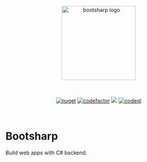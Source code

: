 <p align="center">
  <a href="https://bootsharp.com" target="_blank" rel="noopener noreferrer">
    <img width="200" src="https://raw.githubusercontent.com/Elringus/DotNetJS/feat/revamp/Assets/PackageIcon.svg?v3" alt="bootsharp logo">
  </a>
</p>
<br/>
<p align="center">
  <a href="https://www.nuget.org/packages/DotNetJS"><img src="https://img.shields.io/nuget/v/DotNetJS" alt="nuget"></a>
  <a href="https://codefactor.io/repository/github/elringus/dotnetjs/overview/main"><img src="https://codefactor.io/repository/github/elringus/dotnetjs/badge/main" alt="codefactor"></a>
  <a href="https://codecov.io/gh/Elringus/DotNetJS" alt="codecov"><img src="https://codecov.io/gh/Elringus/DotNetJS/branch/main/graph/badge.svg?token=AAhei51ETt"></a>
  <a href="https://github.com/Elringus/DotNetJS/actions/workflows/codeql.yml"><img src="https://github.com/Elringus/DotNetJS/actions/workflows/codeql.yml/badge.svg" alt="codeql"></a>
</p>
<br/>

# Bootsharp

Build web apps with C# backend.
